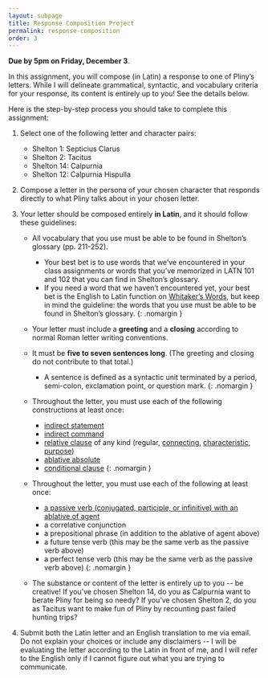 ```yaml
---
layout: subpage
title: Response Composition Project
permalink: response-composition
order: 3
---
```


**Due by 5pm on Friday, December 3**.

In this assignment, you will compose (in Latin) a response to one of Pliny’s letters. While I will delineate grammatical, syntactic, and vocabulary criteria for your response, its content is entirely up to you! See the details below.

Here is the step-by-step process you should take to complete this assignment:

1. Select one of the following letter and character pairs:
    * Shelton 1: Septicius Clarus
    * Shelton 2: Tacitus
    * Shelton 14: Calpurnia
    * Shelton 12: Calpurnia Hispulla

2. Compose a letter in the persona of your chosen character that responds directly to what Pliny talks about in your chosen letter.

3. Your letter should be composed entirely **in Latin**, and it should follow these guidelines:

    * All vocabulary that you use must be able to be found in Shelton’s glossary (pp. 211-252).
        * Your best bet is to use words that we’ve encountered in your class assignments or words that you’ve memorized in LATN 101 and 102 that you can find in Shelton’s glossary.
        * If you need a word that we haven’t encountered yet, your best bet is the English to Latin function on [Whitaker’s Words](http://archives.nd.edu/words.html), but keep in mind the guideline: the words that you use must be able to be found in Shelton’s glossary.
        {: .nomargin }
    * Your letter must include a **greeting** and a **closing** according to normal Roman letter writing conventions.
    * It must be **five to seven sentences long**. (The greeting and closing do not contribute to that total.)
        * A sentence is defined as a syntactic unit terminated by a period, semi-colon, exclamation point, or question mark.
        {: .nomargin }


    * Throughout the letter, you must use each of the following constructions at least once:
        * [indirect statement](https://lingualatina.github.io/textbook/presentation/06-indirect-statement/)
        * [indirect command](https://lingualatina.github.io/textbook/presentation/18-orders/indirect-command/)
        * [relative clause](https://lingualatina.github.io/textbook/presentation/11-relative-clauses/) of any kind (regular, [connecting](https://lingualatina.github.io/textbook/presentation/11-relative-clauses/), [characteristic](https://lingualatina.github.io/textbook/presentation/11-relative-clauses/relative-clauses-of-characteristic/), [purpose](https://lingualatina.github.io/textbook/presentation/12-purpose/#relative-clause-of-purpose))
        * [ablative absolute](https://lingualatina.github.io/textbook/presentation/10-participles/ablative-absolute/)
        * [conditional clause](https://lingualatina.github.io/textbook/presentation/19-conditions/)
        {: .nomargin }

    * Throughout the letter, you must use each of the following at least once:
        * [a passive verb (conjugated, participle, or infinitive) with an ablative of agent](https://lingualatina.github.io/textbook/presentation/02-verbs/sentence-structures/#passive-sentences)
        * a correlative conjunction
        * a prepositional phrase (in addition to the ablative of agent above)
        * a future tense verb (this may be the same verb as the passive verb above)
        * a perfect tense verb (this may be the same verb as the passive verb above)
        {: .nomargin }

    * The substance or content of the letter is entirely up to you -- be creative! If you’ve chosen Shelton 14, do you as Calpurnia want to berate Pliny for being so needy? If you’ve chosen Shelton 2, do you as Tacitus want to make fun of Pliny by recounting past failed hunting trips?

4. Submit both the Latin letter and an English translation to me via email. Do not explain your choices or include any disclaimers -- I will be evaluating the letter according to the Latin in front of me, and I will refer to the English only if I cannot figure out what you are trying to communicate.
